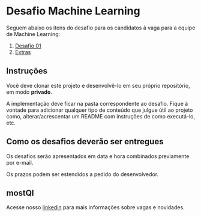 # Desafio Machine Learning

Seguem abaixo os itens do desafio para os candidatos à vaga para a equipe de Machine Learning:

1. [Desafio 01](./desafio-01/README.md)
2. [Extras](./extras/README.md)

## Instruções

Você deve clonar este projeto e desenvolvê-lo em seu próprio repositório, em modo **privado**.

A implementação deve ficar na pasta correspondente ao desafio. Fique à vontade para adicionar qualquer tipo de conteúdo que julgue útil ao projeto como, alterar/acrescentar um README com instruções de como executá-lo, etc.

## Como os desafios deverão ser entregues

Os desafios serão apresentados em data e hora combinados previamente por e-mail.

Os prazos podem ser estendidos a pedido do desenvolvedor.

## mostQI

Acesse nosso [linkedin](https://www.linkedin.com/company/mobile-solution-technology/posts/?feedView=all) para mais informações sobre vagas e novidades.
